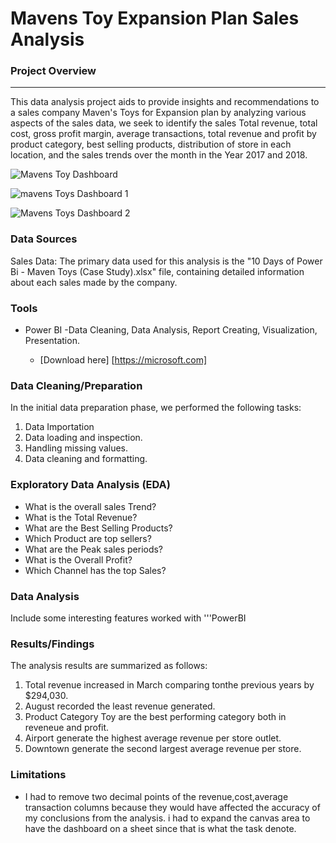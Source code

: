 # Mavens Toy Expansion Plan Sales Analysis


### Project Overview
---

This data analysis project aids to provide insights and recommendations to a sales company Maven's Toys for Expansion plan  by analyzing various aspects of the sales data, we seek to identify the sales Total revenue, total cost, gross profit margin, average transactions, total revenue and profit by product category, best selling products, distribution of store in each location, and the sales trends over the month in the Year 2017 and 2018.

![Mavens Toy Dashboard](https://github.com/user-attachments/assets/e36bd509-cd0e-4481-8acc-afd8a968cd40)


![mavens Toys Dashboard 1](https://github.com/user-attachments/assets/ceb548fa-2352-49b9-830f-a2f1460cd8c8)

![Mavens Toys Dashboard 2](https://github.com/user-attachments/assets/2c5737ad-ec13-4d4d-9602-9706621d0d21)




### Data Sources

Sales Data: The primary data used for this analysis is the "10 Days of Power Bi - Maven Toys (Case Study).xlsx" file, containing detailed information about each sales made by the company. 

### Tools 

- Power BI -Data Cleaning, Data Analysis, Report Creating, Visualization, Presentation.

  -  [Download here] [https://microsoft.com]

### Data Cleaning/Preparation

In the initial data preparation phase, we performed the following tasks:
1. Data Importation
2. Data loading and inspection.
3. Handling missing values.
4. Data cleaning and formatting.

### Exploratory Data Analysis  (EDA)

- What is the overall sales Trend?
- What is the Total Revenue?
- What are the Best Selling Products?
- Which Product are top sellers?
- What are the Peak sales periods?
- What is the Overall Profit?
- Which Channel has the top Sales?
  

### Data Analysis

Include some interesting features worked with
'''PowerBI

### Results/Findings

The analysis results are summarized as follows:
1. Total revenue increased in March comparing tonthe previous years by $294,030.
2. August recorded the least revenue generated.
3. Product Category Toy are the best performing category both in reveneue and profit.
4. Airport generate the highest average revenue per store outlet.
5. Downtown generate the second largest average revenue per store.


### Limitations

- I had to remove  two decimal points of the revenue,cost,average transaction columns because they would have affected the accuracy of my conclusions from the analysis. i had to expand the canvas area to have the  dashboard on a sheet since that is what the task denote.

